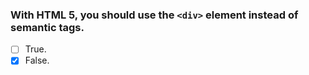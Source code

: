 ### With HTML 5, you should use the `<div>` element instead of semantic tags.

- [ ] True.
- [x] False.
